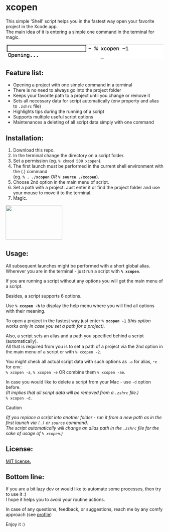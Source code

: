 # xcopen
This simple 'Shell' script helps you in the fastest way open your favorite project in the Xcode app.\
The main idea of it is entering a simple one command in the terminal for magic.

![](/Assets/Intro.png)

## Feature list:
- Opening a project with one simple command in a terminal
- There is no need to always go into the project folder
- Keeps your favorite path to a project until you change or remove it
- Sets all necessary data for script automatically (env property and alias to `.zshrc` file)
- Highlights tips during the running of a script
- Supports multiple useful script options
- Maintenances a deleting of all script data simply with one command

## Installation:
1. Download this repo.
2. In the terminal change the directory on a script folder.
3. Set a permission (eg. `% chmod 500 xcopen`).
4. The first launch must be performed in the current shell environment with the (.) command\
	(eg. **`% . ./xcopen`** *OR* **`% source ./xcopen`**).
5. Choose 2nd option in the main menu of script.
6. Set a path with a project. Just enter it or find the project folder and use your mouse to move it to the terminal.
7. Magic. 
<img src="https://media.giphy.com/media/Z3VgQu8hkVeB1bakS9/giphy.gif" width="180" height="110"/>

## Usage:
All subsequent launches might be performed with a short global alias.\
Wherever you are in the terminal - just run a script with **`% xcopen`**.

If you are running a script without any options you will get the main menu of a script.

Besides, a script supports 6 options.

Use **`% xcopen -h`** to display the help menu where you will find all options with their meaning.

To open a project in the fastest way just enter **`% xcopen -1`** *(this option works only in case you set a path for a project).*

Also, a script sets an alias and a path you specified behind a script (automatically).\
All that is required from you is to set a path of a project via the 2nd option in the main menu of a script or with `% xcopen -2`.

You might check all actual script data with such options as `-a` for alias, -`e` for env:\
`% xcopen -a`, `% xcopen -e` OR combine them `% xcopen -ae`.

In case you would like to delete a script from your Mac - use `-d` option before.\
*(It implies that all script data will be removed from a `.zshrc` file.)*\
`% xcopen -d`.

> [!CAUTION]
> *(If you replace a script into another folder - run it from a new path as in the first launch via `(.)` or `source` command.\
>  The script automatically will change an alias path in the `.zshrc` file for the sake of usage of `% xcopen`.)*

## License:
[MIT license.](https://github.com/Athleteg/xcopen/blob/main/LICENSE)


## Bottom line:

If you are a bit lazy dev or would like to automate some processes, then try to use it :)\
I hope it helps you to avoid your routine actions.

In case of any questions, feedback, or suggestions, reach me by any comfy approach (see [profile](https://github.com/Athleteg))

Enjoy it :)
